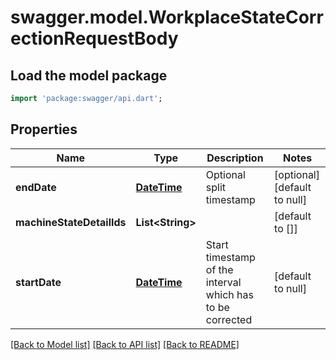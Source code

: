 # swagger.model.WorkplaceStateCorrectionRequestBody

## Load the model package
```dart
import 'package:swagger/api.dart';
```

## Properties
Name | Type | Description | Notes
------------ | ------------- | ------------- | -------------
**endDate** | [**DateTime**](DateTime.md) | Optional split timestamp | [optional] [default to null]
**machineStateDetailIds** | **List&lt;String&gt;** |  | [default to []]
**startDate** | [**DateTime**](DateTime.md) | Start timestamp of the interval which has to be corrected | [default to null]

[[Back to Model list]](../README.md#documentation-for-models) [[Back to API list]](../README.md#documentation-for-api-endpoints) [[Back to README]](../README.md)

